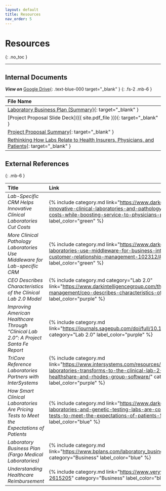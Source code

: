 ```yaml
---
layout: default
title: Resources
nav_order: 5
---
```


# Resources
{: .no_toc }

--- 

## Internal Documents

***View on*** [Google Drive](https://drive.google.com/open?id=1xDlI5coKriTfpO905Qem_bBsx48Ow1q5){: .text-blue-000 target="_blank" }
{: .fs-2 .mb-6 }

| File Name |
|:-------------|
| [Laboratory Business Plan (Summary)](/assets/files/lab_business_plan_summary.pdf){: target="_blank" } |
| [Project Proposal Slide Deck]({{ site.pdf_file }}){: target="_blank" } |
| [Project Proposal Summary](/assets/files/dynamics_proj_proposal.pdf){: target="_blank" } |
| [Rethinking How Labs Relate to Health Insurers, Physicians, and Patients](/assets/files/rethinking_relationship.pdf){: target="_blank" } |

## External References
{: .mb-6 }

| Title | Link  |
|:-|:-|
| _Lab-Specific CRM Helps Innovative Clinical Laboratories Cut Costs_ | {% include category.md link="https://www.darkdaily.com/lab-specific-crm-helps-innovative-clinical-laboratories-and-pathology-groups-to-intelligently-cut-costs-while-boosting-service-to-physicians-patients-731/" category="CRM" label_color="green" %} |
| _More Clinical Pathology Laboratories Use Middleware for Lab-specific CRM_ | {% include category.md link="https://www.darkdaily.com/more-clinical-pathology-laboratories-use-middleware-for-business-intelligence-and-lab-specific-customer-relationship-management-102312/#axzz2AJkX7wNp" category="CRM" label_color="green" %} |
| _CEO Describes Characteristics of the Clinical Lab 2.0 Model_ | {% include category.md category="Lab 2.0" link="https://www.darkintelligencegroup.com/the-dark-report/laboratory-management/ceo-describes-characteristics-of-the-clinical-lab-2-0-model/" label_color="purple" %} |
| _Improving American Healthcare Through “Clinical Lab 2.0”: A Project Santa Fe Report_ | {% include category.md link="https://journals.sagepub.com/doi/full/10.1177/2374289517701067" category="Lab 2.0" label_color="purple" %} | 
| _TriCore Reference Laboratories Partners with InterSystems_ | {% include category.md link="https://www.intersystems.com/resources/detail/tricore-reference-laboratories-transforms-to-the-clinical-lab-2-0-model-with-intersystems-healthshare-and-rhodes-group-software/" category="Lab 2.0" label_color="purple" %} |
| _How Smart Clinical Laboratories Are Pricing Tests to Meet the Expectations of Patients_ | {% include category.md link="https://www.darkdaily.com/how-smart-clinical-laboratories-and-genetic-testing-labs-are-collecting-more-revenue-by-pricing-tests-to-meet-the-expectations-of-patients-523/" category="Business" label_color="blue" %} |
| _Laboratory Business Plan (Fargo Medical Laboratories)_ | {% include category.md link="https://www.bplans.com/laboratory_business_plan/executive_summary_fc.php" category="Business" label_color="blue" %} |
| _Understanding Healthcare Reimbursement_ | {% include category.md link="https://www.verywellhealth.com/reimbursement-2615205" category="Business" label_color="blue" %} |
